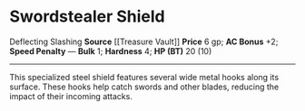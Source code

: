 ﻿---
ac: '2'
bulk: '1'
hardness: '4'
hp: 20 (10)
id: '16'
item_category: Shields
item_subcategory: Base Shields
level: '0'
name: Swordstealer Shield
price: 6 gp
rarity: Common
source: '[[DATABASE/source/Treasure Vault|Treasure Vault]]'
speed_penalty: null
trait:
- '[[DATABASE/trait/Deflecting|Deflecting Slashing]]'
type: Shield

---
# Swordstealer Shield

<span class="item-trait">Deflecting Slashing</span>
**Source** [[Treasure Vault]] 
**Price** 6 gp; **AC Bonus** +2; **Speed Penalty** —
**Bulk** 1; **Hardness** 4; **HP (BT)** 20 (10)

---
This specialized steel shield features several wide metal hooks along its surface. These hooks help catch swords and other blades, reducing the impact of their incoming attacks.